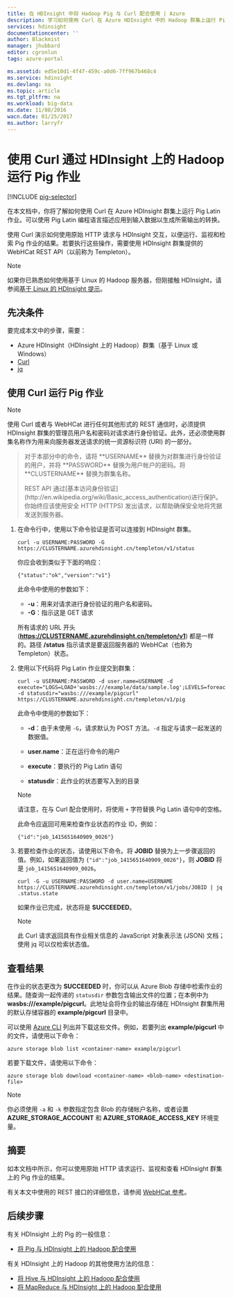 ```yaml
---
title: 在 HDInsight 中将 Hadoop Pig 与 Curl 配合使用 | Azure
description: 学习如何使用 Curl 在 Azure HDInsight 中的 Hadoop 群集上运行 Pig Latin 作业。
services: hdinsight
documentationcenter: ''
author: Blackmist
manager: jhubbard
editor: cgronlun
tags: azure-portal

ms.assetid: ed5e10d1-4f47-459c-a0d6-7ff967b468c4
ms.service: hdinsight
ms.devlang: na
ms.topic: article
ms.tgt_pltfrm: na
ms.workload: big-data
ms.date: 11/08/2016
wacn.date: 01/25/2017
ms.author: larryfr
---
```


# 使用 Curl 通过 HDInsight 上的 Hadoop 运行 Pig 作业

[!INCLUDE [pig-selector](../../includes/hdinsight-selector-use-pig.md)]

在本文档中，你将了解如何使用 Curl 在 Azure HDInsight 群集上运行 Pig Latin 作业。可以使用 Pig Latin 编程语言描述应用到输入数据以生成所需输出的转换。

使用 Curl 演示如何使用原始 HTTP 请求与 HDInsight 交互，以便运行、监视和检索 Pig 作业的结果。若要执行这些操作，需要使用 HDInsight 群集提供的 WebHCat REST API（以前称为 Templeton）。

> [!NOTE]
如果你已熟悉如何使用基于 Linux 的 Hadoop 服务器，但刚接触 HDInsight，请参阅[基于 Linux 的 HDInsight 提示](./hdinsight-hadoop-linux-information.md)。

## <a id="prereq"></a>先决条件

要完成本文中的步骤，需要：

* Azure HDInsight（HDInsight 上的 Hadoop）群集（基于 Linux 或 Windows）
* [Curl](http://curl.haxx.se/)
* [jq](http://stedolan.github.io/jq/)

## <a id="curl"></a>使用 Curl 运行 Pig 作业

> [!NOTE]
使用 Curl 或者与 WebHCat 进行任何其他形式的 REST 通信时，必须提供 HDInsight 群集的管理员用户名和密码对请求进行身份验证。此外，还必须使用群集名称作为用来向服务器发送请求的统一资源标识符 (URI) 的一部分。
><p> 
> 对于本部分中的命令，请将 **USERNAME** 替换为对群集进行身份验证的用户，并将 **PASSWORD** 替换为用户帐户的密码。将 **CLUSTERNAME** 替换为群集名称。
><p> 
> REST API 通过[基本访问身份验证](http://en.wikipedia.org/wiki/Basic_access_authentication)进行保护。你始终应该使用安全 HTTP (HTTPS) 发出请求，以帮助确保安全地将凭据发送到服务器。

1. 在命令行中，使用以下命令验证是否可以连接到 HDInsight 群集。

    ```
    curl -u USERNAME:PASSWORD -G https://CLUSTERNAME.azurehdinsight.cn/templeton/v1/status
    ```

    你应会收到类似于下面的响应：

    ```
    {"status":"ok","version":"v1"}
    ```

    此命令中使用的参数如下：

    * **-u**：用来对请求进行身份验证的用户名和密码。
    * **-G**：指示这是 GET 请求

     所有请求的 URL 开头 (**https://CLUSTERNAME.azurehdinsight.cn/templeton/v1**) 都是一样的。路径 **/status** 指示请求是要返回服务器的 WebHCat（也称为 Templeton）状态。

2. 使用以下代码将 Pig Latin 作业提交到群集：

    ```
    curl -u USERNAME:PASSWORD -d user.name=USERNAME -d execute="LOGS=LOAD+'wasbs:///example/data/sample.log';LEVELS=foreach+LOGS+generate+REGEX_EXTRACT($0,'(TRACE|DEBUG|INFO|WARN|ERROR|FATAL)',1)+as+LOGLEVEL;FILTEREDLEVELS=FILTER+LEVELS+by+LOGLEVEL+is+not+null;GROUPEDLEVELS=GROUP+FILTEREDLEVELS+by+LOGLEVEL;FREQUENCIES=foreach+GROUPEDLEVELS+generate+group+as+LOGLEVEL,COUNT(FILTEREDLEVELS.LOGLEVEL)+as+count;RESULT=order+FREQUENCIES+by+COUNT+desc;DUMP+RESULT;" -d statusdir="wasbs:///example/pigcurl" https://CLUSTERNAME.azurehdinsight.cn/templeton/v1/pig
    ```

    此命令中使用的参数如下：

    * **-d**：由于未使用 `-G`，请求默认为 POST 方法。`-d` 指定与请求一起发送的数据值。

    * **user.name**：正在运行命令的用户
    * **execute**：要执行的 Pig Latin 语句
    * **statusdir**：此作业的状态要写入到的目录

    > [!NOTE]
    请注意，在与 Curl 配合使用时，将使用 `+` 字符替换 Pig Latin 语句中的空格。

    此命令应返回可用来检查作业状态的作业 ID，例如：

    ```
    {"id":"job_1415651640909_0026"}
    ```

3. 若要检查作业的状态，请使用以下命令。将 **JOBID** 替换为上一步骤返回的值。例如，如果返回值为 `{"id":"job_1415651640909_0026"}`，则 **JOBID** 将是 `job_1415651640909_0026`。

    ```
    curl -G -u USERNAME:PASSWORD -d user.name=USERNAME https://CLUSTERNAME.azurehdinsight.cn/templeton/v1/jobs/JOBID | jq .status.state
    ```

    如果作业已完成，状态将是 **SUCCEEDED**。

    > [!NOTE]
    此 Curl 请求返回具有作业相关信息的 JavaScript 对象表示法 (JSON) 文档；使用 jq 可以仅检索状态值。

## <a id="results"></a>查看结果

在作业的状态更改为 **SUCCEEDED** 时，你可以从 Azure Blob 存储中检索作业的结果。随查询一起传递的 `statusdir` 参数包含输出文件的位置；在本例中为 **wasbs:///example/pigcurl**。此地址会将作业的输出存储在 HDInsight 群集所用的默认存储容器的 **example/pigcurl** 目录中。

可以使用 [Azure CLI](../xplat-cli-install.md) 列出并下载这些文件。例如，若要列出 **example/pigcurl** 中的文件，请使用以下命令：

```
azure storage blob list <container-name> example/pigcurl
```

若要下载文件，请使用以下命令：

```
azure storage blob download <container-name> <blob-name> <destination-file>
```

> [!NOTE]
你必须使用 `-a` 和 `-k` 参数指定包含 Blob 的存储帐户名称，或者设置 **AZURE\_STORAGE\_ACCOUNT** 和 **AZURE\_STORAGE\_ACCESS\_KEY** 环境变量。

## <a id="summary"></a>摘要

如本文档中所示，你可以使用原始 HTTP 请求运行、监视和查看 HDInsight 群集上的 Pig 作业的结果。

有关本文中使用的 REST 接口的详细信息，请参阅 [WebHCat 参考](https://cwiki.apache.org/confluence/display/Hive/WebHCat+Reference)。

## <a id="nextsteps"></a>后续步骤

有关 HDInsight 上的 Pig 的一般信息：

* [将 Pig 与 HDInsight 上的 Hadoop 配合使用](./hdinsight-use-pig.md)

有关 HDInsight 上的 Hadoop 的其他使用方法的信息：

* [将 Hive 与 HDInsight 上的 Hadoop 配合使用](./hdinsight-use-hive.md)
* [将 MapReduce 与 HDInsight 上的 Hadoop 配合使用](./hdinsight-use-mapreduce.md)

<!---HONumber=Mooncake_0120_2017-->
